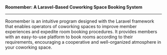 **Roomember: A Laravel-Based Coworking Space Booking System**

---

Roomember is an intuitive program designed with the Laravel framework that enables operators of coworking spaces to improve member experiences and expedite room booking procedures. It provides members with an easy-to-use platform to book rooms according to their requirements, encouraging a cooperative and well-organized atmosphere in your coworking space.



 

